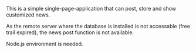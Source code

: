 
This is a simple single-page-application that can post, store and show customized news.

As the remote server where the database is installed is not accessable (free trail expired), the news post function is not available.

Node.js environment is needed.

